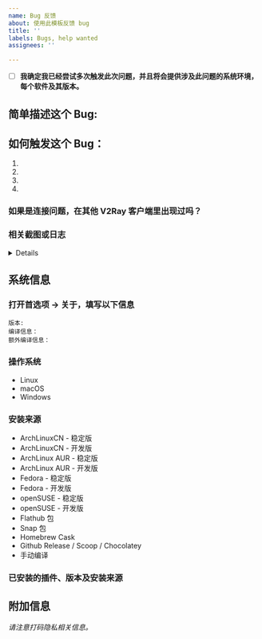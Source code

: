 ```yaml
---
name: Bug 反馈
about: 使用此模板反馈 bug
title: ''
labels: Bugs, help wanted
assignees: ''

---
```


<!-- 推荐读物：https://github.com/tvvocold/How-To-Ask-Questions-The-Smart-Way -->

<!-- 
反馈 BUG 的注意事项：
1. 请先确定你的问题是 BUG 反馈，而非功能请求、使用咨询。
   分类错误的 Issue 根据开发者的心情，可能被不加提示直接关闭。
2. 发 Issue 之前请确保你已阅读过相关文档、搜索过之前的Issue。
   如果如果文档里明确有的，那么 Issue 可能被不加提示直接关闭；
   如果之前的 Issue 已有答案 / 解决方案，可能会被发一个链接直接关闭；
   当然，也可能根据开发者心情，给你多回几句。我们对此不做任何保证。
3. 因非官方渠道下载渠道 / 教程 / 文档造成的一切问题，我们没有义务进行调查、解答和回复。
4. 若不遵守模板，根据开发者的心情，你的 Issue 可能会被直接关闭，不需要进一步解释。
-->

- [ ] **我确定我已经尝试多次触发此次问题，并且将会提供涉及此问题的系统环境，每个软件及其版本。**

## 简单描述这个 Bug:



## 如何触发这个 Bug：

1. 
2. 
3. 
4. 

### 如果是连接问题，在其他 V2Ray 客户端里出现过吗？ 



### 相关截图或日志

<details>

```
请从此行下面的行开始粘贴 Qv2ray 日志：


```

</details>

## 系统信息

<!-- 请删除所有不符合的操作系统和安装来源，只保留符合的项目 -->

### 打开首选项 -> 关于，填写以下信息

```
版本: 
编译信息：
额外编译信息：
```

### 操作系统

- Linux
- macOS
- Windows

### 安装来源

- ArchLinuxCN - 稳定版
- ArchLinuxCN - 开发版
- ArchLinux AUR - 稳定版
- ArchLinux AUR - 开发版
- Fedora - 稳定版
- Fedora - 开发版
- openSUSE - 稳定版
- openSUSE - 开发版
- Flathub 包
- Snap 包
- Homebrew Cask
- Github Release / Scoop / Chocolatey
- 手动编译

### 已安装的插件、版本及安装来源



## 附加信息

<!-- 你认为对修复 bug 有帮助的任何信息都可以在此写出来。 -->

*请注意打码隐私相关信息。*
